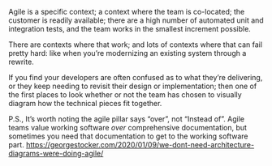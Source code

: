 Agile is a specific context; a context where the team is co-located; the customer is readily available; there are a high number of automated unit and integration tests, and the team works in the smallest increment possible.

There are contexts where that work; and lots of contexts where that can fail pretty hard: like when you’re modernizing an existing system through a rewrite.  

If you find your developers are often confused as to what they’re delivering, or they keep needing to revisit their design or implementation; then one of the first places to look whether or not the team has chosen to visually diagram how the technical pieces fit together.  

P.S., It’s worth noting the agile pillar says “over”, not “Instead of”. Agile teams value working software _over_ comprehensive documentation, but sometimes you need that documentation to get to the working software part.
https://georgestocker.com/2020/01/09/we-dont-need-architecture-diagrams-were-doing-agile/